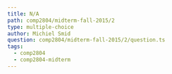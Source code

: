 ```yaml
---
title: N/A
path: comp2804/midterm-fall-2015/2
type: multiple-choice
author: Michiel Smid
question: comp2804/midterm-fall-2015/2/question.ts
tags:
  - comp2804
  - comp2804-midterm
---
```

